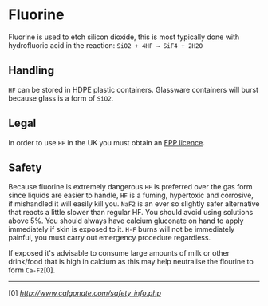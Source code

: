 Fluorine
==
Fluorine is used to etch silicon dioxide, this is most typically done with hydrofluoric acid in the reaction:
`SiO2 + 4HF → SiF4 + 2H2O`

## Handling  
`HF` can be stored in HDPE plastic containers. Glassware containers will burst because glass is a form of `SiO2`.

## Legal  
In order to use `HF` in the UK you must obtain an [EPP licence](https://www.gov.uk/government/publications/supplying-explosives-precursors/supplying-explosives-precursors-and-poison).

## Safety
Because fluorine is extremely dangerous `HF` is preferred over the gas form since liquids are easier to handle, `HF` is a fuming, hypertoxic and corrosive, if mishandled it will easily kill you. `NaF2` is an ever so slightly safer alternative that reacts a little slower than regular HF. You should avoid using solutions above 5%. You should always have calcium gluconate on hand to apply immediately if skin is exposed to it. `H-F` burns will not be immediately painful, you must carry out emergency procedure regardless.

If exposed it's advisable to consume large amounts of milk or other drink/food that is high in calcium as this may help neutralise the flourine to form `Ca-F2`[0].

---
[0] *http://www.calgonate.com/safety_info.php*
